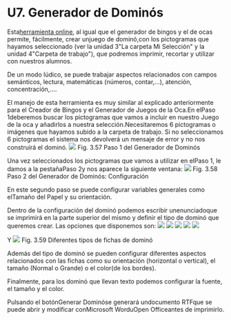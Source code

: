 
# U7. Generador de Dominós

Esta[herramienta online](http://arasaac.org/herramientas.php), al igual que el generador de bingos y el de ocas permite, fácilmente, crear unjuego de dominó,con los pictogramas que hayamos seleccionado (ver la unidad 3"La carpeta Mi Selección" y la unidad 4"Carpeta de trabajo"), que podremos imprimir, recortar y utilizar con nuestros alumnos.

De un modo lúdico, se puede trabajar aspectos relacionados con campos semánticos, lectura, matemáticas (números, contar,...), atención, concentración,....

El manejo de esta herramienta es muy similar al explicado anteriormente para el Creador de Bingos y el Generador de Juegos de la Oca.En elPaso 1deberemos buscar los pictogramas que vamos a incluir en nuestro Juego de la oca y añadirlos a nuestra selección.Necesitaremos 6 pictogramas o imágenes que hayamos subido a la carpeta de trabajo. Si no seleccionamos 6 pictogramas el sistema nos devolverá un mensaje de error y no nos construirá el dominó.
![](https://lh5.googleusercontent.com/-hiNIlx2qTlw/UiWo-TnKTXI/AAAAAAAABEY/EAuN_A6cspM/w1044-h437-no/domino_1.png)
Fig. 3.57 Paso 1 del Generador de Dominós

Una vez seleccionados los pictogramas que vamos a utilizar en elPaso 1, le damos a la pestañaPaso 2y nos aparece la siguiente ventana:
![](https://lh4.googleusercontent.com/-v80VB1D2W98/UiWsvnBTH9I/AAAAAAAABEs/v9lETu6Mx-U/w661-h443-no/domino_2.png)
Fig. 3.58 Paso 2 del Generador de Dominós: Configuración

En este segundo paso se puede configurar variables generales como elTamaño del Papel y su orientación.

Dentro de la configuración del dominó podemos escribir unenunciadoque se imprimirá en la parte superior del mismo y definir el tipo de dominó que queremos crear. Las opciones que disponemos son:
![](https://lh4.googleusercontent.com/-CGwydiPVYCE/UiWyBD2dp9I/AAAAAAAABFg/BA3rDegt9oM/w1044-h513-no/pictograma-pictograma.png)
![](https://lh3.googleusercontent.com/-BfkNMJ8_i_I/UiWyBXUz1sI/AAAAAAAABFo/5_6EpbjIh8s/w1044-h513-no/puntos-pictogramas.png)
![](https://lh5.googleusercontent.com/-7IBB7izsHU4/UiWyAUaZXWI/AAAAAAAABFQ/EQtoQ_y2DE4/w1044-h513-no/numero-pictograma.png)
![](https://lh4.googleusercontent.com/-EzlUCRFWCYQ/UiWyApfJWPI/AAAAAAAABFY/Y6pCZvDwRpw/w1044-h513-no/pcitograma-texto.png)
![](https://lh6.googleusercontent.com/-O66sl9wootE/UiWx_vi5PfI/AAAAAAAABFE/wfTMrjYXRko/w1044-h513-no/mayusculas-minusculas.png)

Y
![](https://lh6.googleusercontent.com/-Ou6nG5FN6Hs/UiWyBqhrgnI/AAAAAAAABFs/K9FRrMpIy0U/w1044-h513-no/tradicional.png)
Fig. 3.59 Diferentes tipos de fichas de dominó

Además del tipo de dominó se pueden configurar diferentes aspectos relacionados con las fichas como su orientación (horizontal o vertical), el tamaño (Normal o Grande) o el color(de los bordes).

Finalmente, para los dominó que llevan texto podemos configurar la fuente, el tamaño y el color.

Pulsando el botónGenerar Dominóse generará undocumento RTFque se puede abrir y modificar conMicrosoft WorduOpen Officeantes de imprimirlo.

